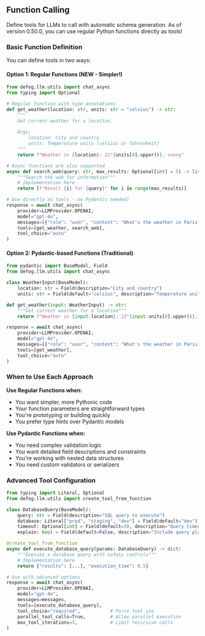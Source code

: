 ## Function Calling

Define tools for LLMs to call with automatic schema generation. As of version 0.50.0, you can use regular Python functions directly as tools!

### Basic Function Definition

You can define tools in two ways:

#### Option 1: Regular Functions (NEW - Simpler!)

```python
from defog.llm.utils import chat_async
from typing import Optional

# Regular function with type annotations
def get_weather(location: str, units: str = "celsius") -> str:
    """
    Get current weather for a location.
    
    Args:
        location: City and country
        units: Temperature units (celsius or fahrenheit)
    """
    return f"Weather in {location}: 22°{units[0].upper()}, sunny"

# Async functions are also supported
async def search_web(query: str, max_results: Optional[int] = 5) -> list[str]:
    """Search the web for information"""
    # Implementation here
    return [f"Result {i} for {query}" for i in range(max_results)]

# Use directly as tools - no Pydantic needed!
response = await chat_async(
    provider=LLMProvider.OPENAI,
    model="gpt-4o",
    messages=[{"role": "user", "content": "What's the weather in Paris?"}],
    tools=[get_weather, search_web],
    tool_choice="auto"
)
```

#### Option 2: Pydantic-based Functions (Traditional)

```python
from pydantic import BaseModel, Field
from defog.llm.utils import chat_async

class WeatherInput(BaseModel):
    location: str = Field(description="City and country")
    units: str = Field(default="celsius", description="Temperature units")

def get_weather(input: WeatherInput) -> str:
    """Get current weather for a location"""
    return f"Weather in {input.location}: 22°{input.units[0].upper()}, sunny"

response = await chat_async(
    provider=LLMProvider.OPENAI,
    model="gpt-4o",
    messages=[{"role": "user", "content": "What's the weather in Paris?"}],
    tools=[get_weather],
    tool_choice="auto"
)
```

### When to Use Each Approach

**Use Regular Functions when:**
- You want simpler, more Pythonic code
- Your function parameters are straightforward types
- You're prototyping or building quickly
- You prefer type hints over Pydantic models

**Use Pydantic Functions when:**
- You need complex validation logic
- You want detailed field descriptions and constraints
- You're working with nested data structures
- You need custom validators or serializers

### Advanced Tool Configuration

```python
from typing import Literal, Optional
from defog.llm.utils import create_tool_from_function

class DatabaseQuery(BaseModel):
    query: str = Field(description="SQL query to execute")
    database: Literal["prod", "staging", "dev"] = Field(default="dev")
    timeout: Optional[int] = Field(default=30, description="Query timeout")
    explain: bool = Field(default=False, description="Include query plan")

@create_tool_from_function
async def execute_database_query(params: DatabaseQuery) -> dict:
    """Execute a database query with safety controls"""
    # Implementation here
    return {"results": [...], "execution_time": 0.5}

# Use with advanced options
response = await chat_async(
    provider=LLMProvider.OPENAI,
    model="gpt-4o",
    messages=messages,
    tools=[execute_database_query],
    tool_choice="required",           # Force tool use
    parallel_tool_calls=True,         # Allow parallel execution
    max_tool_iterations=3,            # Limit recursive calls
)
```
